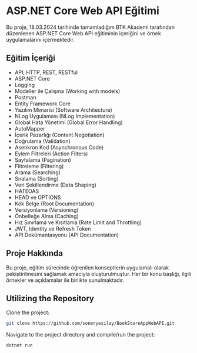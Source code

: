 # ASP.NET Core Web API Eğitimi

Bu proje, 18.03.2024 tarihinde tamamladığım BTK Akademi tarafından düzenlenen ASP.NET Core Web API eğitiminin içeriğini ve örnek uygulamalarını içermektedir.

## Eğitim İçeriği

- API, HTTP, REST, RESTful
- ASP.NET Core
- Logging
- Modeller ile Çalışma (Working with models)
- Postman
- Entity Framework Core
- Yazılım Mimarisi (Software Architecture)
- NLog Uygulaması (NLog Implementation)
- Global Hata Yönetimi (Global Error Handling)
- AutoMapper
- İçerik Pazarlığı (Content Negotiation)
- Doğrulama (Validation)
- Asenkron Kod (Asynchronous Code)
- Eylem Filtreleri (Action Filters)
- Sayfalama (Pagination)
- Filtreleme (Filtering)
- Arama (Searching)
- Sıralama (Sorting)
- Veri Şekillendirme (Data Shaping)
- HATEOAS
- HEAD ve OPTIONS
- Kök Belge (Root Documentation)
- Versiyonlama (Versioning)
- Önbelleğe Alma (Caching)
- Hız Sınırlama ve Kısıtlama (Rate Limit and Throttling)
- JWT, Identity ve Refresh Token
- API Dokümantasyonu (API Documentation)

## Proje Hakkında

Bu proje, eğitim sürecinde öğrenilen konseptlerin uygulamalı olarak pekiştirilmesini sağlamak amacıyla oluşturulmuştur. Her bir konu başlığı, ilgili örnekler ve açıklamalar ile birlikte sunulmaktadır.

## Utilizing the Repository

Clone the project: 

```bash
git clone https://github.com/soneryesilay/BookStoreAppWebAPI.git
```
Navigate to the project directory and compile/run the project:
```bash
dotnet run
